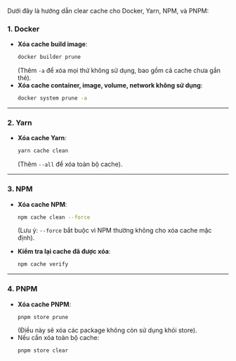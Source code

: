 Dưới đây là hướng dẫn clear cache cho Docker, Yarn, NPM, và PNPM:

### 1. **Docker**
- **Xóa cache build image**:  
  ```bash
  docker builder prune
  ```
  (Thêm `-a` để xóa mọi thứ không sử dụng, bao gồm cả cache chưa gắn thẻ).
- **Xóa cache container, image, volume, network không sử dụng**:  
  ```bash
  docker system prune -a
  ```

---

### 2. **Yarn**
- **Xóa cache Yarn**:  
  ```bash
  yarn cache clean
  ```
  (Thêm `--all` để xóa toàn bộ cache).

---

### 3. **NPM**
- **Xóa cache NPM**:  
  ```bash
  npm cache clean --force
  ```
  (Lưu ý: `--force` bắt buộc vì NPM thường không cho xóa cache mặc định).

- **Kiểm tra lại cache đã được xóa**:  
  ```bash
  npm cache verify
  ```

---

### 4. **PNPM**
- **Xóa cache PNPM**:  
  ```bash
  pnpm store prune
  ```
  (Điều này sẽ xóa các package không còn sử dụng khỏi store).  
- Nếu cần xóa toàn bộ cache:
  ```bash
  pnpm store clear
  ```